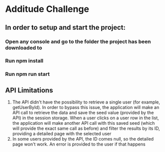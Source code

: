 # Additude Challenge

## In order to setup and start the project:
### Open any console and go to the folder the project has been downloaded to
### Run **npm install**
### Run **npm run start**

## API Limitations
1) The API didn't have the possibility to retrieve a single user (for example, getUserById). In order to bypass this issue, the application will make an API call to retrieve the data and save the seed value (provided by the API) in the session storage. When a user clicks on a user row in the list, the application will make another API call with this saved seed (which will provide the exact same call as before) and filter the results by its ID, providing a detailed page with the selected user
2) In some users provided by the API, the ID comes null, so the detailed page won't work. An error is provided to the user if that happens
